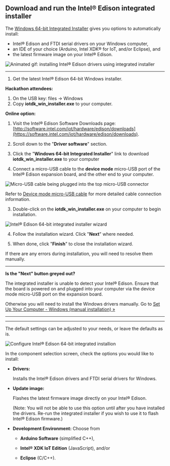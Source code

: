## Download and run the Intel® Edison integrated installer

The [Windows 64-bit Integrated Installer](https://software.intel.com/iot/hardware/edison/downloads) gives you options to automatically install:

* Intel® Edison and FTDI serial drivers on your Windows computer,
* an IDE of your choice (Arduino, Intel XDK® for IoT, and/or Eclipse), and
* the latest firmware image on your Intel® Edison.

![Animated gif: installing Intel® Edison drivers using integrated installer](images/install_integrated_installer-animated.gif)

---

1. Get the latest Intel® Edison 64-bit Windows installer.
  
  **Hackathon attendees:**

  1. On the USB key: files → Windows
  2. Copy **iotdk_win_installer.exe** to your computer.

  **Online option:**

  1. Visit the Intel® Edison Software Downloads page: [http://software.intel.com/iot/hardware/edison/downloads](https://software.intel.com/iot/hardware/edison/downloads).
  2. Scroll down to the "**Driver software**" section. 
  3. Click the "**Windows 64-bit Integrated Installer**" link to download **iotdk_win_installer.exe** to your computer

2. Connect a micro-USB cable to the **device mode** micro-USB port of the Intel® Edison expansion board, and the other end to your computer.

  ![Micro-USB cable being plugged into the top micro-USB connector](/assembly/arduino_expansion_board/images/device_mode-usb_cable-before_after.png)

  Refer to [Device mode micro-USB cable](/assembly/arduino_expansion_board/details-device_mode_cable.md) for more detailed cable connection information.

3. Double-click on the **iotdk_win_installer.exe** on your computer to begin installation. 

  ![Intel® Edison 64-bit integrated installer wizard](images/integrated_installer_wizard.png)

4. Follow the installation wizard. Click "**Next**" where needed. 

5. When done, click "**Finish**" to close the installation wizard. 

  If there are any errors during installation, you will need to resolve them manually.

  ---

  **Is the "Next" button greyed out?**

  The integrated installer is unable to detect your Intel® Edison. Ensure that the board is powered on and plugged into your computer via the device mode micro-USB port on the expansion board.

  Otherwise you will need to install the Windows drivers manually. Go to [Set Up Your Computer - Windows (manual installation) »](manual_installation.md) 

  ---

---

The default settings can be adjusted to your needs, or leave the defaults as is. 

![Configure Intel® Edison 64-bit integrated installion](images/integrated_installer_wizard-config_screen.png)

In the component selection screen, check the options you would like to install:

  * **Drivers:** 
  
    Installs the Intel® Edison drivers and FTDI serial drivers for Windows.

  * **Update image:** 
  
    Flashes the latest firmware image directly on your Intel® Edison.
    
    (Note: You will not be able to use this option until after you have installed the drivers. Re-run the integrated installer if you wish to use it to flash Intel® Edison firmware.)

  * **Development Environment:** Choose from 

      * **Arduino Software** (simplified C++), 

      * **Intel® XDK IoT Edition** (JavaScript), and/or 

      * **Eclipse** (C/C++).
